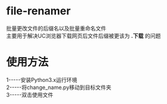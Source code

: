 # file-renamer
批量更改文件的后缀名以及批量重命名文件  
主要用于解决UC浏览器下载网页后文件后缀被更该为 **.下载** 的问题  

# 使用方法

1-----安装Python3.x运行环境  
2-----将change_name.py移动到目标文件夹  
3-----双击使用文件